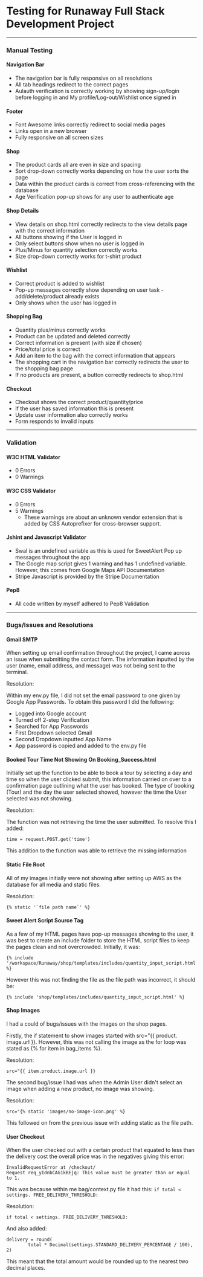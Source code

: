 # Testing for Runaway Full Stack Development Project
---
### Manual Testing

#### Navigation Bar

- The navigation bar is fully responsive on all resolutions
- All tab headings redirect to the correct pages
- Aulauth verification is correctly working by showing sign-up/login before logging in and My profile/Log-out/Wishlist once signed in

#### Footer

- Font Awesome links correctly redirect to social media pages
- Links open in a new browser
- Fully responsive on all screen sizes

#### Shop

- The product cards all are even in size and spacing
- Sort drop-down correctly works depending on how the user sorts the page
- Data within the product cards is correct from cross-referencing with the database
- Age Verification pop-up shows for any user to authenticate age

#### Shop Details

- View details on shop.html correctly redirects to the view details page with the correct information
- All buttons showing if the User is logged in
- Only select buttons show when no user is logged in
- Plus/Minus for quantity selection correctly works 
- Size drop-down correctly works for t-shirt product

#### Wishlist

- Correct product is added to wishlist
- Pop-up messages correctly show depending on user task - add/delete/product already exists
- Only shows when the user has logged in

#### Shopping Bag

- Quantity plus/minus correctly works
- Product can be updated and deleted correctly
- Correct information is present (with size if chosen)
- Price/total price is correct
- Add an item to the bag with the correct information that appears
- The shopping cart in the navigation bar correctly redirects the user to the shopping bag page
- If no products are present, a button correctly redirects to shop.html

#### Checkout

- Checkout shows the correct product/quantity/price
- If the user has saved information this is present
- Update user information also correctly works
- Form responds to invalid inputs

---
### Validation

#### W3C HTML Validator

- 0 Errors
- 0 Warnings

#### W3C CSS Validator

- 0 Errors
- 5 Warnings
    - These warnings are about an unknown vendor extension that is added by CSS Autoprefixer for cross-browser support.

#### Jshint and Javascript Validator

- Swal is an undefined variable as this is used for SweetAlert Pop up messages throughout the app
- The Google map script gives 1 warning and has 1 undefined variable. However, this comes from Google Maps API Documentation
- Stripe Javascript is provided by the Stripe Documentation

#### Pep8

- All code written by myself adhered to Pep8 Validation

---
### Bugs/Issues and Resolutions

#### Gmail SMTP

When setting up email confirmation throughout the project, I came across an issue when submitting the contact form. The information inputted by the user (name, email address, and message) was not being sent to the terminal. 

Resolution:

Within my env.py file, I did not set the email password to one given by Google App Passwords. To obtain this password I did the following:
- Logged into Google account
- Turned off 2-step Verification
- Searched for App Passwords
- First Dropdown selected Gmail
- Second Dropdown inputted App Name
- App password is copied and added to the env.py file

#### Booked Tour Time Not Showing On Booking_Success.html

Initially set up the function to be able to book a tour by selecting a day and time so when the user clicked submit, this information carried on over to a confirmation page outlining what the user has booked. The type of booking (Tour) and the day the user selected showed, however the time the User selected was not showing.

Resolution:

The function was not retrieving the time the user submitted. To resolve this I added:

    time = request.POST.get('time')

This addition to the function was able to retrieve the missing information

#### Static File Root

All of my images initially were not showing after setting up AWS as the database for all media and static files.

Resolution:

    {% static '`file path name`' %}

#### Sweet Alert Script Source Tag

As a few of my HTML pages have pop-up messages showing to the user, it was best to create an include folder to store the HTML script files to keep the pages clean and not overcrowded. Initially, it was:

    {% include '/workspace/Runaway/shop/templates/includes/quantity_input_script.html' %}

However this was not finding the file as the file path was incorrect, it should be:

    {% include 'shop/templates/includes/quantity_input_script.html' %}

#### Shop Images

I had a could of bugs/issues with the images on the shop pages.

Firstly, the if statement to show images started with src="{{ product. image.url }}. However, this was not calling the image as the for loop was stated as {% for item in bag_items %}.

Resolution:

    src="{{ item.product.image.url }}

The second bug/issue I had was when the Admin User didn't select an image when adding a new product, no image was showing.

Resolution:

    src="{% static 'images/no-image-icon.png' %}

This followed on from the previous issue with adding static as the file path.

#### User Checkout

When the user checked out with a certain product that equated to less than the delivery cost the overall price was in the negatives giving this error:
 
    InvalidRequestError at /checkout/
    Request req_yIdnbCAG1kBEjq: This value must be greater than or equal to 1.

This was because within me bag/context.py file it had this: `if total < settings. FREE_DELIVERY_THRESHOLD:`

Resolution:

    if total < settings. FREE_DELIVERY_THRESHOLD:

And also added: 
    
    delivery = round(
            total * Decimal(settings.STANDARD_DELIVERY_PERCENTAGE / 100), 2)

This meant that the total amount would be rounded up to the nearest two decimal places.